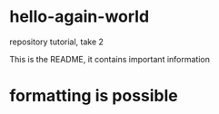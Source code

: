 # hello-again-world
repository tutorial, take 2

This is the README, it contains important information
# formatting is possible
